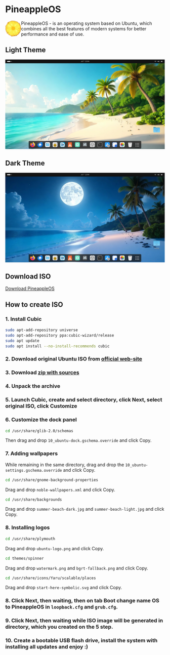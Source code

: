 # PineappleOS

<img align="left" width="50" src="./start-here-symbolic.svg">

PineappleOS - is an operating system based on Ubuntu, which combines all the best features of modern systems for better performance and ease of use.

## Light Theme
![Screenshot](screenshot_light.png) 

## Dark Theme
![Screenshot](screenshot_dark.png)

## Download ISO
[Download PineappleOS](https://drive.google.com/file/d/1vhXfDbbHK98WqOvkKnFbFuYJXyHE96kx/view?usp=sharing)

## How to create ISO
### 1. Install Cubic
```bash
sudo apt-add-repository universe
sudo apt-add-repository ppa:cubic-wizard/release
sudo apt update
sudo apt install --no-install-recommends cubic
```
### 2. Download original Ubuntu ISO from [official web-site](https://ubuntu.com/download/desktop)
### 3. Download [zip with sources](https://github.com/VladislavBanitsky/PineappleOS/archive/refs/heads/main.zip)
### 4. Unpack the archive
### 5. Launch Cubic, create and select directory, click Next, select original ISO, click Customize
### 6. Customize the dock panel
```bash
cd /usr/share/glib-2.0/schemas
```
Then drag and drop ```10_ubuntu-dock.gschema.override``` and click Copy.
### 7. Adding wallpapers
While remaining in the same directory, drag and drop the ```10_ubuntu-settings.gschema.override``` and click Copy.
```bash
cd /usr/share/gnome-background-properties
```
Drag and drop ```noble-wallpapers.xml``` and click Copy.
```bash
cd /usr/share/backgrounds
```
Drag and drop ```summer-beach-dark.jpg``` and ```summer-beach-light.jpg``` and click Copy.
### 8. Installing logos
```bash
cd /usr/share/plymouth
```
Drag and drop ```ubuntu-logo.png``` and click Copy.
```bash
cd themes/spinner
```
Drag and drop ```watermark.png``` and ```bgrt-fallback.png``` and click Copy.
```bash
cd /usr/share/icons/Yaru/scalable/places
```
Drag and drop ```start-here-symbolic.svg``` and click Copy.
### 8. Click Next, then waiting, then on tab Boot change name OS to PineappleOS in ```loopback.cfg``` and ```grub.cfg```.
### 9. Click Next, then waiting while ISO image will be generated in directory, which you created on the 5 step.
### 10. Create a bootable USB flash drive, install the system with installing all updates and enjoy :)
